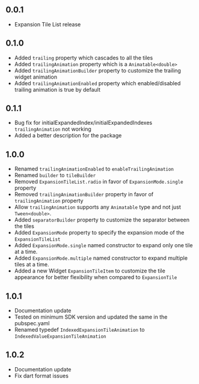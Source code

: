 ## 0.0.1
- Expansion Tile List release

## 0.1.0
- Added `trailing` property which cascades to all the tiles
- Added `trailingAnimation` property which is a `Animatable<double>`
- Added `trailingAnimationBuilder` property to customize the trailing widget animation
- Added `trailingAnimationEnabled` property which enabled/disabled trailing animation is true by default

## 0.1.1
- Bug fix for initialExpandedIndex/initialExpandedIndexes `trailingAnimation` not working
- Added a better description for the package

## 1.0.0
- Renamed `trailingAnimationEnabled` to `enableTrailingAnimation`
- Renamed `builder` to `tileBuilder`
- Removed `ExpansionTileList.radio` in favor of `ExpansionMode.single` property
- Removed `trailingAnimationBuilder` property in favor of `trailingAnimation` property
- Allow `trailingAnimation` supports any `Animatable` type and not just `Tween<double>`.
- Added `separatorBuilder` property to customize the separator between the tiles
- Added `ExpansionMode` property to specify the expansion mode of the `ExpansionTileList`
- Added `ExpansionMode.single` named constructor to expand only one tile at a time.
- Added `ExpansionMode.multiple` named constructor to expand multiple tiles at a time.
- Added a new Widget `ExpansionTileItem` to customize the tile appearance for better flexibility when compared to `ExpansionTile`

## 1.0.1
- Documentation update
- Tested on minimum SDK version and updated the same in the pubspec.yaml
- Renamed typedef `IndexedExpansionTileAnimation` to `IndexedValueExpansionTileAnimation`

## 1.0.2
- Documentation update
- Fix dart format issues